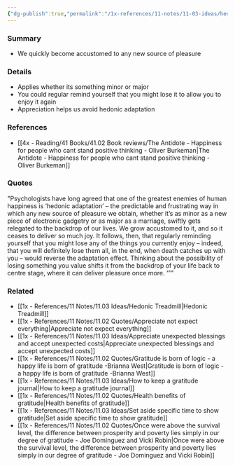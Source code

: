 ```yaml
---
{"dg-publish":true,"permalink":"/1x-references/11-notes/11-03-ideas/hedonic-adaptation-we-quickly-become-accustomed-to-any-new-source-of-pleasure/","title":"Hedonic adaptation - We quickly become accustomed to any new source of pleasure","noteIcon":""}
---
```



### Summary
- We quickly become accustomed to any new source of pleasure

### Details
- Applies whether its something minor or major
- You could regular remind yourself that you might lose it to allow you to enjoy it again
- Appreciation helps us avoid hedonic adaptation

### References
- [[4x - Reading/41 Books/41.02 Book reviews/The Antidote - Happiness for people who cant stand positive thinking - Oliver Burkeman\|The Antidote - Happiness for people who cant stand positive thinking - Oliver Burkeman]]

### Quotes
"Psychologists have long agreed that one of the greatest enemies of human happiness is ‘hedonic adaptation’ – the predictable and frustrating way in which any new source of pleasure we obtain, whether it’s as minor as a new piece of electronic gadgetry or as major as a marriage, swiftly gets relegated to the backdrop of our lives. We grow accustomed to it, and so it ceases to deliver so much joy. It follows, then, that regularly reminding yourself that you might lose any of the things you currently enjoy – indeed, that you will definitely lose them all, in the end, when death catches up with you – would reverse the adaptation effect. Thinking about the possibility of losing something you value shifts it from the backdrop of your life back to centre stage, where it can deliver pleasure once more. ‘""

### Related
- [[1x - References/11 Notes/11.03 Ideas/Hedonic Treadmill\|Hedonic Treadmill]]
- [[1x - References/11 Notes/11.02 Quotes/Appreciate not expect everything\|Appreciate not expect everything]]
- [[1x - References/11 Notes/11.03 Ideas/Appreciate unexpected blessings and accept unexpected costs\|Appreciate unexpected blessings and accept unexpected costs]]
- [[1x - References/11 Notes/11.02 Quotes/Gratitude is born of logic - a happy life is born of gratitude -Brianna West\|Gratitude is born of logic - a happy life is born of gratitude -Brianna West]]
- [[1x - References/11 Notes/11.03 Ideas/How to keep a gratitude journal\|How to keep a gratitude journal]]
- [[1x - References/11 Notes/11.02 Quotes/Health benefits of gratitude\|Health benefits of gratitude]]
- [[1x - References/11 Notes/11.03 Ideas/Set aside specific time to show gratitude\|Set aside specific time to show gratitude]]
- [[1x - References/11 Notes/11.02 Quotes/Once were above the survival level, the difference between prosperity and poverty lies simply in our degree of gratitude - Joe Dominguez and Vicki Robin\|Once were above the survival level, the difference between prosperity and poverty lies simply in our degree of gratitude - Joe Dominguez and Vicki Robin]]